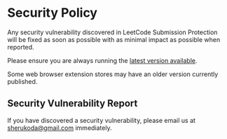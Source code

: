 # Security Policy

Any security vulnerability discovered in LeetCode Submission Protection will be fixed as soon as possible with as minimal impact as possible when reported.

Please ensure you are always running the [latest version available](https://github.com/sherukoda/LeetCode-Submission-Protection/releases/).

Some web browser extension stores may have an older version currently published.

## Security Vulnerability Report

If you have discovered a security vulnerability, please email us at <sherukoda@gmail.com> immediately.
